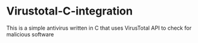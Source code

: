 # Virustotal-C-integration
This is a simple antivirus written in C that uses VirusTotal API to check for malicious software
